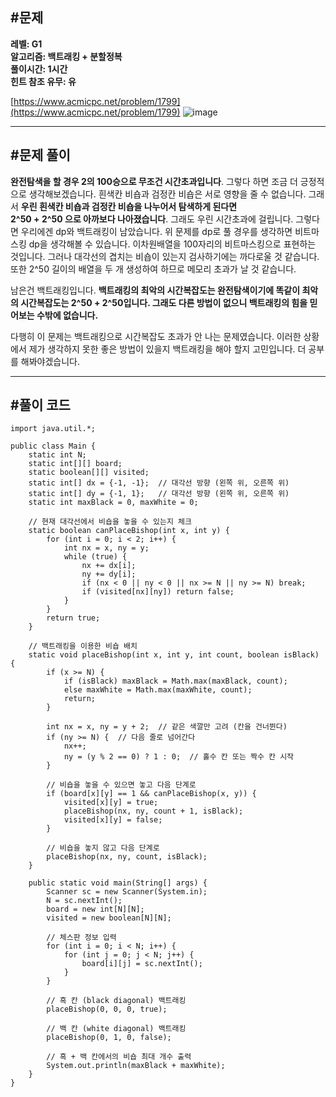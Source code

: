 ## **#문제**         

**레벨: G1  
알고리즘: 백트래킹 + 분할정복**  
**풀이시간: 1시간  
힌트 참조 유무: 유**

[https://www.acmicpc.net/problem/1799](https://www.acmicpc.net/problem/1799)
![image](https://github.com/user-attachments/assets/b4d43c05-71af-4614-b549-f71b20a9944c)


---

## **#문제 풀이**        

**완전탐색을 할 경우 2의 100승으로 무조건 시간초과입니다**. 그렇다 하면 조금 더 긍정적으로 생각해보겠습니다. 흰색칸 비숍과 검정칸 비숍은 서로 영향을 줄 수 없습니다. 그래서 **우린 흰색칸 비숍과 검정칸 비숍을 나누어서 탐색하게 된다면**  
**2^50 + 2^50 으로 아까보다 나아졌습니다**. 그래도 우린 시간초과에 걸립니다. 그렇다면 우리에겐 dp와 백트래킹이 남았습니다. 위 문제를 dp로 풀 경우를 생각하면 비트마스킹 dp을 생각해볼 수 있습니다. 이차원배열을 100자리의 비트마스킹으로 표현하는 것입니다. 그러나 대각선의 겹치는 비숍이 있는지 검사하기에는 까다로울 것 같습니다. 또한 2^50 길이의 배열을 두 개 생성하여 하므로 메모리 초과가 날 것 같습니다.

남은건 백트래킹입니다. **백트래킹의 최악의 시간복잡도는 완전탐색이기에 똑같이 최악의 시간복잡도는 2^50 + 2^50입니다. 그래도 다른 방법이 없으니 백트래킹의 힘을 믿어보는 수밖에 없습니다.**

다행히 이 문제는 백트래킹으로 시간복잡도 초과가 안 나는 문제였습니다. 이러한 상황에서 제가 생각하지 못한 좋은 방법이 있을지 백트래킹을 해야 할지 고민입니다. 더 공부를 해봐야겠습니다.

---

## **#풀이 코드**      

```
import java.util.*;

public class Main {
    static int N;
    static int[][] board;
    static boolean[][] visited;
    static int[] dx = {-1, -1};  // 대각선 방향 (왼쪽 위, 오른쪽 위)
    static int[] dy = {-1, 1};   // 대각선 방향 (왼쪽 위, 오른쪽 위)
    static int maxBlack = 0, maxWhite = 0;

    // 현재 대각선에서 비숍을 놓을 수 있는지 체크
    static boolean canPlaceBishop(int x, int y) {
        for (int i = 0; i < 2; i++) {
            int nx = x, ny = y;
            while (true) {
                nx += dx[i];
                ny += dy[i];
                if (nx < 0 || ny < 0 || nx >= N || ny >= N) break;
                if (visited[nx][ny]) return false;
            }
        }
        return true;
    }

    // 백트래킹을 이용한 비숍 배치
    static void placeBishop(int x, int y, int count, boolean isBlack) {
        if (x >= N) {
            if (isBlack) maxBlack = Math.max(maxBlack, count);
            else maxWhite = Math.max(maxWhite, count);
            return;
        }

        int nx = x, ny = y + 2;  // 같은 색깔만 고려 (칸을 건너뛴다)
        if (ny >= N) {  // 다음 줄로 넘어간다
            nx++;
            ny = (y % 2 == 0) ? 1 : 0;  // 홀수 칸 또는 짝수 칸 시작
        }

        // 비숍을 놓을 수 있으면 놓고 다음 단계로
        if (board[x][y] == 1 && canPlaceBishop(x, y)) {
            visited[x][y] = true;
            placeBishop(nx, ny, count + 1, isBlack);
            visited[x][y] = false;
        }

        // 비숍을 놓지 않고 다음 단계로
        placeBishop(nx, ny, count, isBlack);
    }

    public static void main(String[] args) {
        Scanner sc = new Scanner(System.in);
        N = sc.nextInt();
        board = new int[N][N];
        visited = new boolean[N][N];

        // 체스판 정보 입력
        for (int i = 0; i < N; i++) {
            for (int j = 0; j < N; j++) {
                board[i][j] = sc.nextInt();
            }
        }

        // 흑 칸 (black diagonal) 백트래킹
        placeBishop(0, 0, 0, true);

        // 백 칸 (white diagonal) 백트래킹
        placeBishop(0, 1, 0, false);

        // 흑 + 백 칸에서의 비숍 최대 개수 출력
        System.out.println(maxBlack + maxWhite);
    }
}
```
